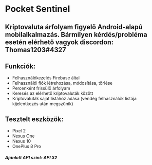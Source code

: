 # Pocket Sentinel
## Kriptovaluta árfolyam figyelő Android-alapú mobilalkalmazás. Bármilyen kérdés/probléma esetén elérhető vagyok discordon: Thomas1203#4327

## Funkciók: 
* Felhasználókezelés Firebase által
* Felhasználói fiók létrehozása, módosítása, törlése
* Percenként frissülő árfolyam
* Keresés az elérhető kriptovaluták között
* Kriptovaluták saját listához adása (vendég felhasználók listája kijelentkezés után megszűnik)

## Tesztelt eszközök:
* Pixel 2
* Nexus One
* Nexus 10
* OnePlus 8 Pro

##### Ajánlott API szint: API 32
